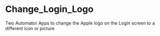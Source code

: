 Change_Login_Logo
=================

Two Automator Apps to change the Apple logo on the Login screen to a different icon or picture
